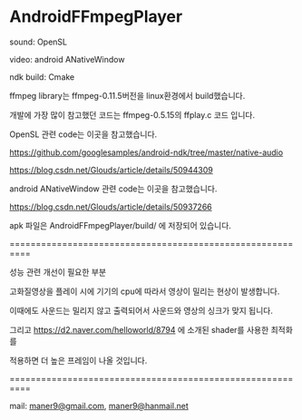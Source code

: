 # AndroidFFmpegPlayer

sound: OpenSL

video: android ANativeWindow

ndk build: Cmake


ffmpeg library는 ffmpeg-0.11.5버전을 linux환경에서 build했습니다. 


개발에 가장 많이 참고했던 코드는 
ffmpeg-0.5.15의 ffplay.c 코드 입니다.


OpenSL 관련 code는 이곳을 참고했습니다.

https://github.com/googlesamples/android-ndk/tree/master/native-audio

https://blog.csdn.net/Glouds/article/details/50944309 


android ANativeWindow 관련 code는 이곳을 참고했습니다.

https://blog.csdn.net/Glouds/article/details/50937266

apk 파일은 AndroidFFmpegPlayer/build/ 에 저장되어 있습니다. 

==========================================================

성능 관련 개선이 필요한 부분

고화질영상을 플레이 시에 기기의 cpu에 따라서 영상이 밀리는 현상이 발생합니다.

이때에도 사운드는 밀리지 않고 출력되어서 사운드와 영상의 싱크가 맞지  됩니다.

그리고 https://d2.naver.com/helloworld/8794 에 소개된 shader를 사용한 최적화를 

적용하면 더 높은 프레임이 나올 것입니다.

==========================================================

mail: maner9@gmail.com, maner9@hanmail.net
